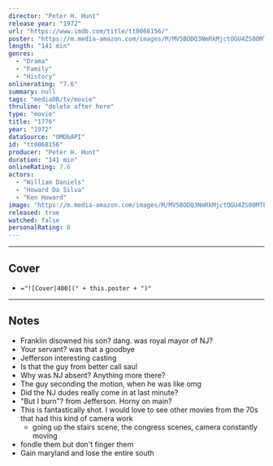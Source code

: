 ```yaml
---
director: "Peter H. Hunt"
release year: "1972"
url: "https://www.imdb.com/title/tt0068156/"
poster: "https://m.media-amazon.com/images/M/MV5BODQ3NmRkMjctOGU4ZS00MTEyLWE0ZDgtMGU0OGQwMThlMTQyXkEyXkFqcGc@._V1_SX300.jpg"
length: "141 min"
genres: 
  - "Drama"
  - "Family"
  - "History"
onlinerating: "7.6"
summary: null
tags: "mediaDB/tv/movie"
thruline: "delete after here"
type: "movie"
title: "1776"
year: "1972"
dataSource: "OMDbAPI"
id: "tt0068156"
producer: "Peter H. Hunt"
duration: "141 min"
onlineRating: 7.6
actors: 
  - "William Daniels"
  - "Howard Da Silva"
  - "Ken Howard"
image: "https://m.media-amazon.com/images/M/MV5BODQ3NmRkMjctOGU4ZS00MTEyLWE0ZDgtMGU0OGQwMThlMTQyXkEyXkFqcGc@._V1_SX300.jpg"
released: true
watched: false
personalRating: 0
---
```



---
## Cover

- `="![Cover|400](" + this.poster + ")"`

---
## Notes
- Franklin disowned his son? dang. was royal mayor of NJ?
- Your servant? was that a goodbye
- Jefferson interesting casting
- Is that the guy from better call saul
- Why was NJ absent? Anything more there?
- The guy seconding the motion, when he was like omg
- Did the NJ dudes really come in at last minute?
- "But I burn"? from Jefferson. Horny on main?
- This is fantastically shot. I would love to see other movies from the 70s that had this kind of camera work
	- going up the stairs scene, the congress scenes, camera constantly moving
- fondle them but don't finger them
- Gain maryland and lose the entire south
